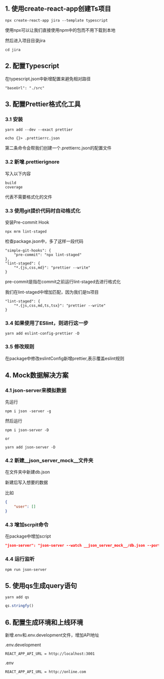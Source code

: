 ## 1. 使用create-react-app创建Ts项目
```
npx create-react-app jira --template typescript
```
使用npx可以让我们直接使用npm中的包而不用下载到本地

然后进入项目目录jira
```
cd jira
```
## 2. 配置Typescript

在typescript.json中新增配置来避免相对路径
```
"baseUrl": "./src"
```

## 3. 配置Prettier格式化工具
### 3.1 安装
```
yarn add --dev --exact prettier

echo {}> .prettierrc.json

```
第二条命令会帮我们创建一个.prettierrc.json的配置文件

### 3.2 新增.prettierignore
写入以下内容
```
build
coverage
```
代表不需要格式化的文件

### 3.3 使用git提价代码时自动格式化
安装Pre-commit Hook
```
npx mrm lint-staged
```

检查package.json中，多了这样一段代码
```
"simple-git-hooks": {
    "pre-commit": "npx lint-staged"
},
"lint-staged": {
    "*.{js,css,md}": "prettier --write"
}
```

pre-commit是指在commit之前运行lint-staged去进行格式化

我们在lint-staged中增加匹配，因为我们是ts项目

```
"lint-staged": {
    "*.{js,css,md,ts,tsx}": "prettier --write"
}

```

### 3.4 如果使用了ESlint，则进行这一步
```
yarn add eslint-config-prettier -D
```

### 3.5 修改规则

在package中修改eslintConfig新增prettier,表示覆盖eslint规则

## 4. Mock数据解决方案

### 4.1 json-server来模拟数据 
先运行
```
npm i json -server -g
```
然后运行
```
npm i json-server -D

or 

yarn add json-server -D
```

### 4.2 新建__json_server_mock__文件夹

在文件夹中新建db.json

新建后写入想要的数据

比如

```json
{
    "user": []
}
```

### 4.3 增加scrpit命令

在package中增加script

```json
"json-server": "json-server --watch __json_server_mock__/db.json --port 3001"
```
### 4.4 运行监听
```
npm run json-server
```


## 5. 使用qs生成query语句
```
yarn add qs
```
```js
qs.stringfy()
```

## 6. 配置生成环境和上线环境
新增.env和.env.development文件，增加API地址

.env.development
```
REACT_APP_API_URL = http://localhost:3001
```

.env
```
REACT_APP_API_URL = http://online.com
```


